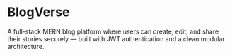 # BlogVerse
A full-stack MERN blog platform where users can create, edit, and share their stories securely — built with JWT authentication and a clean modular architecture.
